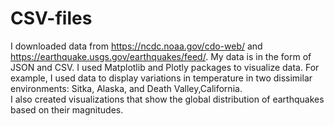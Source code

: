 # CSV-files
I downloaded data from https://ncdc.noaa.gov/cdo-web/ and https://earthquake.usgs.gov/earthquakes/feed/. My data is in the form of JSON and CSV.
I used Matplotlib and Plotly packages to visualize data.
For example, I used data to display variations in temperature in two dissimilar environments: Sitka, Alaska, and Death Valley,California.  
I also created visualizations that show the global distribution of earthquakes based on their magnitudes.
